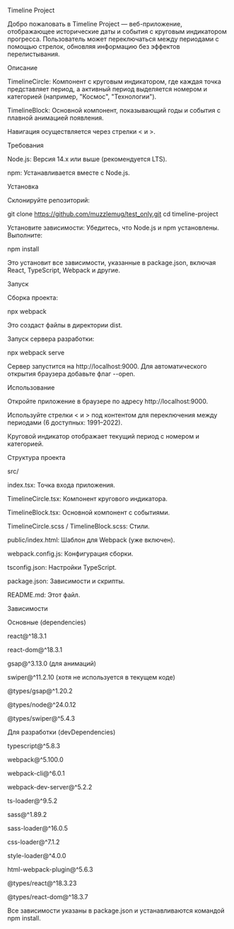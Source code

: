 Timeline Project

Добро пожаловать в Timeline Project — веб-приложение, отображающее исторические даты и события с круговым индикатором прогресса. Пользователь может переключаться между периодами с помощью стрелок, обновляя информацию без эффектов перелистывания.

Описание





TimelineCircle: Компонент с круговым индикатором, где каждая точка представляет период, а активный период выделяется номером и категорией (например, "Космос", "Технологии").



TimelineBlock: Основной компонент, показывающий годы и события с плавной анимацией появления.



Навигация осуществляется через стрелки < и >.

Требования





Node.js: Версия 14.x или выше (рекомендуется LTS).



npm: Устанавливается вместе с Node.js.

Установка





Склонируйте репозиторий:

git clone https://github.com/muzzlemug/test_only.git
cd timeline-project



Установите зависимости: Убедитесь, что Node.js и npm установлены. Выполните:

npm install

Это установит все зависимости, указанные в package.json, включая React, TypeScript, Webpack и другие.

Запуск





Сборка проекта:

npx webpack

Это создаст файлы в директории dist.



Запуск сервера разработки:

npx webpack serve

Сервер запустится на http://localhost:9000. Для автоматического открытия браузера добавьте флаг --open.

Использование





Откройте приложение в браузере по адресу http://localhost:9000.



Используйте стрелки < и > под контентом для переключения между периодами (6 доступных: 1991–2022).



Круговой индикатор отображает текущий период с номером и категорией.

Структура проекта





src/





index.tsx: Точка входа приложения.



TimelineCircle.tsx: Компонент кругового индикатора.



TimelineBlock.tsx: Основной компонент с событиями.



TimelineCircle.scss / TimelineBlock.scss: Стили.



public/index.html: Шаблон для Webpack (уже включен).



webpack.config.js: Конфигурация сборки.



tsconfig.json: Настройки TypeScript.



package.json: Зависимости и скрипты.



README.md: Этот файл.

Зависимости

Основные (dependencies)





react@^18.3.1



react-dom@^18.3.1



gsap@^3.13.0 (для анимаций)



swiper@^11.2.10 (хотя не используется в текущем коде)



@types/gsap@^1.20.2



@types/node@^24.0.12



@types/swiper@^5.4.3

Для разработки (devDependencies)





typescript@^5.8.3



webpack@^5.100.0



webpack-cli@^6.0.1



webpack-dev-server@^5.2.2



ts-loader@^9.5.2



sass@^1.89.2



sass-loader@^16.0.5



css-loader@^7.1.2



style-loader@^4.0.0



html-webpack-plugin@^5.6.3



@types/react@^18.3.23



@types/react-dom@^18.3.7

Все зависимости указаны в package.json и устанавливаются командой npm install.